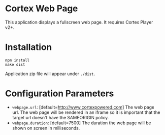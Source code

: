# Cortex Web Page

This application displays a fullscreen web page. It requires Cortex Player v2+.

# Installation
```
npm install
make dist
```

Application zip file will appear under `./dist`.

# Configuration Parameters
  - `webpage.url`: [default=http://www.cortexpowered.com] The web page url. The web page will be rendered in an iframe so it is important that the target url doesn't have the SAMEORIGIN policy.
  - `webpage.duration`: [default=7500] The duration the web page will be shown on screen in milliseconds.

